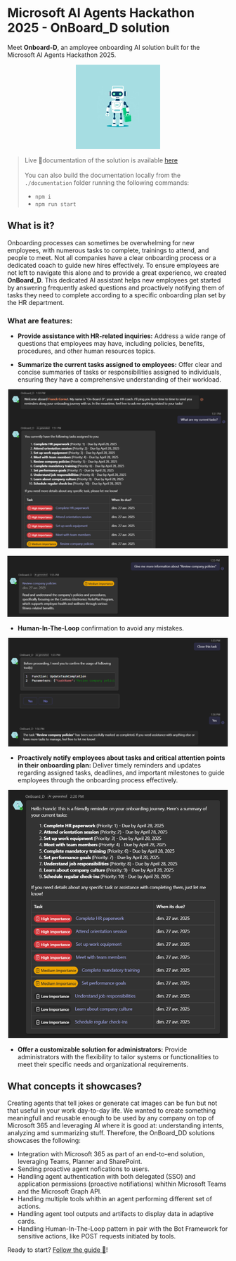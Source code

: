 # Microsoft AI Agents Hackathon 2025 - OnBoard_D solution

Meet **Onboard-D**, an amployee onboarding AI solution built for the Microsoft AI Agents Hackathon 2025.

<p align="center">
    <img src="./documentation/docs/img/onboard_d.png">
</p>

> Live 📖documentation of the solution is available [here](https://franckyc.github.io/m365-ai-agents-hackathon-onboard_D/) <br/><br/>
> You can also build the documentation locally from the `./documentation` folder running the following commands: <br/>
> - `npm i` <br/>
> - `npm run start`

## What is it?

Onboarding processes can sometimes be overwhelming for new employees, with numerous tasks to complete, trainings to attend, and people to meet. Not all companies have a clear onboarding process or a dedicated coach to guide new hires effectively. To ensure employees are not left to navigate this alone and to provide a great experience, we created **OnBoard_D**. This dedicated AI assistant helps new employees get started by answering frequently asked questions and proactively notifying them of tasks they need to complete according to a specific onboarding plan set by the HR department.

### What are features:

- **Provide assistance with HR-related inquiries:** Address a wide range of questions that employees may have, including policies, benefits, procedures, and other human resources topics.

- **Summarize the current tasks assigned to employees:** Offer clear and concise summaries of tasks or responsibilities assigned to individuals, ensuring they have a comprehensive understanding of their workload.

<p align="center">
    <img width="500px" src="./documentation/docs/img/conversation_example1.png">
</p>

!["Task details"](documentation/docs/img/conversation_example2.png)

- **Human-In-The-Loop** confirmation to avoid any mistakes.

<p align="center">
    <img width="500px" src="documentation/docs/img/conversation_example3.png">
</p>

- **Proactively notify employees about tasks and critical attention points in their onboarding plan:** Deliver timely reminders and updates regarding assigned tasks, deadlines, and important milestones to guide employees through the onboarding process effectively.

<p align="center">
    <img width="500px" src="documentation/docs/img/reminder_notification.png">
</p>

- **Offer a customizable solution for administrators:** Provide administrators with the flexibility to tailor systems or functionalities to meet their specific needs and organizational requirements.

## What concepts it showcases?

Creating agents that tell jokes or generate cat images can be fun but not that useful in your work day-to-day life. We wanted to create something meaningfull and reusable enough to be used by any company on top of Microsoft 365 and leveraging AI where it is good at: understanding intents, analyzing amd summarizing stuff. Therefore, the OnBoard_DD solutions showcases the following:

- Integration with Microsoft 365 as part of an end-to-end solution, leveraging Teams, Planner and SharePoint.
- Sending proactive agent nofications to users.
- Handling agent authentication with both delegated (SSO) and application permissions (proactive notifiations) whithin Microsoft Teams and the Microsoft Graph API.
- Handling multiple tools whithin an agent performing different set of actions.
- Handling agent tool outputs and artifacts to display data in adaptive cards.
- Handling Human-In-The-Loop pattern in pair with the Bot Framework for sensitive actions, like POST requests initiated by tools.

Ready to start? [Follow the guide 📖](https://franckyc.github.io/m365-ai-agents-hackathon-onboard_D/)!
